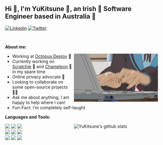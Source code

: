 <!-- 
    You bet your ass i borrowed this off of some other repo!
    Here it is: https://github.com/kautukkundan/Awesome-Profile-README-templates/blob/master/elaborate/onimur.md
-->

## Hi 👋, I'm YuKitsune 🦊, an Irish 🍺 Software Engineer based in Australia 🦘

[![Linkedin](https://img.shields.io/badge/-LinkedIn-blue?style=flat&logo=Linkedin&logoColor=white)](https://www.linkedin.com/in/eoinmoth/)
[![Twitter](https://img.shields.io/badge/-Twitter-blue?style=flat&color=489fea&logo=Twitter&logoColor=white)](https://www.twitter.com/YuKitsune256/)

&nbsp;

**About me:**

<!-- Any image aligned to the right. Beware the width -->
<img width="55%" align="right" alt="GitHub" src="https://raw.githubusercontent.com/YuKitsune/YuKitsune/master/assets/Yuki.gif" />

- Working at [Octopus Deploy](https://octopus.com) 🐙
- Currently working on [Scratchie](https://github.com/YuKitsune/Scratchie) 📝 and [Chameleon](https://github.com/YuKitsune/Chameleon) 🦎 in my spare time
- Online privacy advocate 🔐
- Looking to collaborate on some open-source projects 🧑‍💻
- Ask me about anything, I am happy to help where I can!
- Fun-Fact: I'm completely self-taught

**Languages and Tools:** 

<!-- Your github readme stats
You can use this api: https://github.com/anuraghazra/github-readme-stats
TODO: I wonder if we can change the style depending on the GitHub theme (light/dark)
-->
<p>
  <a href="https://github.com/YuKitsune/">
    <img width="55%" align="right" alt="YuKitsune's github stats" src="https://github-readme-stats.vercel.app/api?username=YuKitsune&include_icons=true&include_all_commits=true&hide_border=true&theme=dark" />
  </a>
  
  <!-- Your languages and tools. Be careful with the alignment. 
  You can use this sites to get logos: https://www.vectorlogo.zone or https://simpleicons.org/
  -->
  <code><img width="10%" src="https://www.vectorlogo.zone/logos/dotnet/dotnet-ar21.svg"></code>
  <code><img width="10%" src="https://www.vectorlogo.zone/logos/typescriptlang/typescriptlang-ar21.svg"></code>
  <code><img width="10%" src="https://www.vectorlogo.zone/logos/golang/golang-ar21.svg"></code>
  <br />
  <code><img width="10%" src="https://www.vectorlogo.zone/logos/nodejs/nodejs-ar21.svg"></code>
  <code><img width="10%" src="https://www.vectorlogo.zone/logos/reactjs/reactjs-ar21.svg"></code>
  <code><img width="10%" src="https://www.vectorlogo.zone/logos/postgresql/postgresql-ar21.svg"></code>
  <br />
  <code><img width="10%" src="https://www.vectorlogo.zone/logos/redis/redis-ar21.svg"></code>
  <code><img width="10%" src="https://www.vectorlogo.zone/logos/docker/docker-ar21.svg"></code>
  <code><img width="10%" src="https://www.vectorlogo.zone/logos/kubernetes/kubernetes-ar21.svg"></code>
</p>

<!--
## Support me
    Your support, if you have it 
    I created these images, feel free to use them.
<p align="center">
  <a href="https://www.patreon.com/YuKitsune" target="_blank">
    <img width="18%" alt="Check my Patreon" src="https://raw.githubusercontent.com/YuKitsune/.github/master/.resources/support-patreon.png"/>
  </a>
  <a href="https://www.paypal.com/cgi-bin/webscr?cmd=_donations&business=YUTBBKXR2XCPJ" target="_blank">
      <img width="18%" alt="Donate with Paypal" src="https://raw.githubusercontent.com/YuKitsune/.github/master/.resources/support-paypal.png"/>
  </a>
  <a href="https://www.buymeacoffee.com/YuKitsune" target="_blank">
      <img width="18%" alt="Buy me a coffee" src="https://raw.githubusercontent.com/YuKitsune/.github/master/.resources/support-buy-coffee.png"/>
  </a>
</p>
-->
